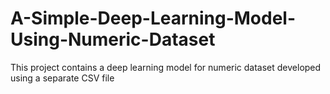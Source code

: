 # A-Simple-Deep-Learning-Model-Using-Numeric-Dataset
This project contains a deep learning model for numeric dataset developed using  a separate CSV file
